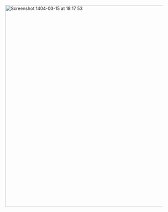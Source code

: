 <img width="1088" height="646" alt="Screenshot 1404-03-15 at 18 17 53" src="https://github.com/user-attachments/assets/47096f16-72cb-4ff9-9963-a55ba9ba0403" />
